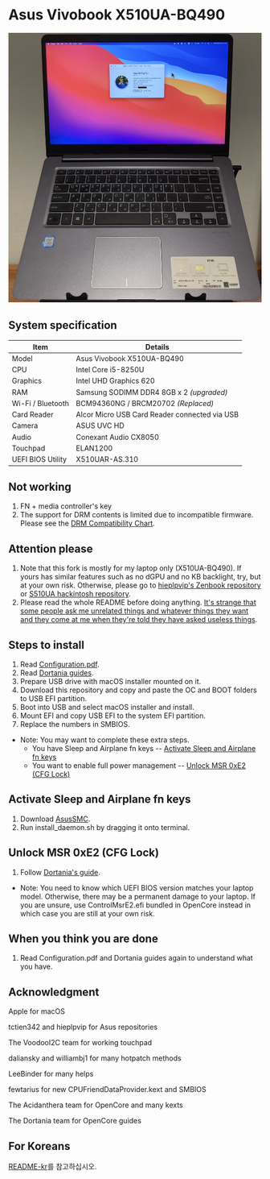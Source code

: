 # Asus Vivobook X510UA-BQ490

![](images/Laptop.JPG)

## System specification

| Item | Details |
| - | - |
| Model | Asus Vivobook X510UA-BQ490 |
| CPU | Intel Core i5-8250U |
| Graphics | Intel UHD Graphics 620 |
| RAM | Samsung SODIMM DDR4 8GB x 2 *(upgraded)* |
| Wi-Fi / Bluetooth | BCM94360NG / BRCM20702 *(Replaced)* |
| Card Reader | Alcor Micro USB Card Reader connected via USB |
| Camera | ASUS UVC HD |
| Audio | Conexant Audio CX8050 |
| Touchpad | ELAN1200 |
| UEFI BIOS Utility | X510UAR-AS.310 |

## Not working

1. FN + media controller's key
2. The support for DRM contents is limited due to incompatible firmware. Please see the [DRM Compatibility Chart](https://github.com/acidanthera/WhateverGreen/blob/master/Manual/FAQ.Chart.md).

## Attention please

1. Note that this fork is mostly for my laptop only (X510UA-BQ490). If yours has similar features such as no dGPU and no KB backlight, try, but at your own risk. Otherwise, please go to [hieplpvip's Zenbook repository](https://github.com/hieplpvip/Asus-Zenbook-Hackintosh) or [S510UA hackintosh repository](https://github.com/LeeBinder/Asus-Vivobook-S510UA-Hackintosh).
2. Please read the whole README before doing anything. [It's strange that some people ask me unrelated things and whatever things they want and they come at me when they're told they have asked useless things](https://github.com/whatnameisit/Asus-Vivobook-X510UA-BQ490-Hackintosh/issues/17).

## Steps to install

1. Read [Configuration.pdf](https://github.com/acidanthera/OpenCorePkg/blob/master/Docs/Configuration.pdf).
2. Read [Dortania guides](https://dortania.github.io/getting-started/).
3. Prepare USB drive with macOS installer mounted on it.
4. Download this repository and copy and paste the OC and BOOT folders to USB EFI partition.
5. Boot into USB and select macOS installer and install.
6. Mount EFI and copy USB EFI to the system EFI partition.
7. Replace the numbers in SMBIOS.
- Note: You may want to complete these extra steps.
    - You have Sleep and Airplane fn keys -- [Activate Sleep and Airplane fn keys](#activate-sleep-and-airplane-fn-keys)
    - You want to enable full power management -- [Unlock MSR 0xE2 (CFG Lock)](#unlock-msr-0xe2-cfg-lock)

## Activate Sleep and Airplane fn keys

1. Download [AsusSMC](https://github.com/hieplpvip/AsusSMC/releases).
2. Run install_daemon.sh by dragging it onto terminal.

## Unlock MSR 0xE2 (CFG Lock)

1. Follow [Dortania's guide](https://dortania.github.io/OpenCore-Post-Install/misc/msr-lock.html).
- Note: You need to know which UEFI BIOS version matches your laptop model. Otherwise, there may be a permanent damage to your laptop. If you are unsure, use ControlMsrE2.efi bundled in OpenCore instead in which case you are still at your own risk.

## When you think you are done

1. Read Configuration.pdf and Dortania guides again to understand what you have.

## Acknowledgment

Apple for macOS

tctien342 and hieplpvip for Asus repositories

The VoodooI2C team for working touchpad

daliansky and williambj1 for many hotpatch methods

LeeBinder for many helps

fewtarius for new CPUFriendDataProvider.kext and SMBIOS

The Acidanthera team for OpenCore and many kexts

The Dortania team for OpenCore guides

## For Koreans
[README-kr](README-kr.md)를 참고하십시오.
